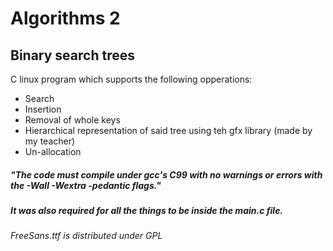 Algorithms 2
========================
## Binary search trees
C linux program which supports the following opperations:
* Search
* Insertion
* Removal of whole keys
* Hierarchical representation of said tree using teh gfx library (made by my teacher)
* Un-allocation

##### "The code must compile under gcc's C99 with no warnings or errors with the -Wall -Wextra -pedantic flags."
##### It was also required for all the things to be inside the main.c file.

###### FreeSans.ttf is distributed under GPL